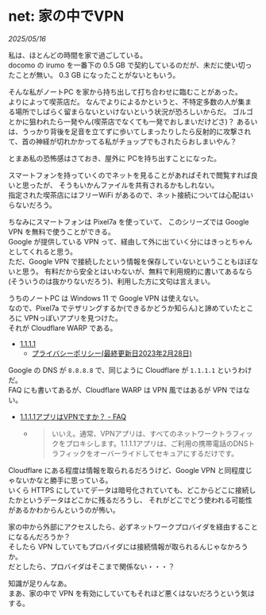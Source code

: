# net: 家の中でVPN

_2025/05/16_

私は、ほとんどの時間を家で過ごしている。  
docomo の irumo を一番下の 0.5 GB で契約しているのだが、未だに使い切ったことが無い。
0.3 GB になったことがないともいう。

そんな私がノートPC を家から持ち出して打ち合わせに臨むことがあった。  
よりによって喫茶店だ。
なんでよりによるかというと、不特定多数の人が集まる場所でしばらく留まらないといけないという状況が恐ろしいからだ。
ゴルゴとかに狙われたら一発やん(喫茶店でなくても一発でおしまいだけどさ)？ 
あるいは、うっかり背後を足音を立てずに歩いてしまったりしたら反射的に攻撃されて、首の神経が切れかかってる私がチョップでもされたらおしまいやん？

とまあ私の恐怖感はさておき、屋外に PCを持ち出すことになった。

スマートフォンを持っていくのでネットを見ることがあればそれで閲覧すれば良いと思ったが、
そうもいかんファイルを共有されるかもしれない。  
指定された喫茶店にはフリーWiFi があるので、ネット接続については心配はいらないだろう。

ちなみにスマートフォンは Pixel7a を使っていて、
このシリーズでは Google VPN を無料で使うことができる。  
Google が提供している VPN って、経由して外に出ていく分にはきっとちゃんとしてくれると思う。  
ただ、Google VPN で接続したという情報を保存していないということもほぼないと思う。
有料だから安全とはいわないが、無料で利用規約に書いてあるなら(そういうのは抜かりないだろう)、利用した方に文句は言えまい。

うちのノートPC は Windows 11 で Google VPN は使えない。  
なので、Pixel7a でテザリングするか(できるかどうか知らん)と諦めていたところに VPNっぽいアプリを見つけた。  
それが Cloudflare WARP である。

* [1.1.1.1](https://one.one.one.one/)
  * [プライバシーポリシー(最終更新日2023年2月28日)](https://www.cloudflare.com/ja-jp/application/privacypolicy/)

Google の DNS が `8.8.8.8` で、同じように Cloudflare が `1.1.1.1` というわけだ。  
FAQ にも書いてあるが、Cloudflare WARP は VPN 風ではあるが VPN ではない。

* [1.1.1.1アプリはVPNですか？ - FAQ](https://one.one.one.one/ja-JP/faq/#is-1111-a-vpn)
  * > いいえ。通常、VPNアプリは、すべてのネットワークトラフィックをプロキシします。1.1.1.1アプリは、ご利用の携帯電話のDNSトラフィックをオーバーライドしてセキュアにするだけです。

Cloudflare にある程度は情報を取られるだろうけど、Google VPN と同程度じゃないかなと勝手に思っている。  
いくら HTTPS にしていてデータは暗号化されていても、どこからどこに接続したかというデータはどこかに残るだろうし、
それがどこでどう使われる可能性があるかわからんというのが怖い。

家の中から外部にアクセスしたら、必ずネットワークプロバイダを経由することになるんだろうか？  
そしたら VPN していてもプロバイダには接続情報が取られるんじゃなかろうか。  
だとしたら、プロバイダはそこまで関係ない・・・？

知識が足りんなあ。  
まあ、家の中で VPN を有効にしていてもそれほど悪くはないだろうという気はする。
